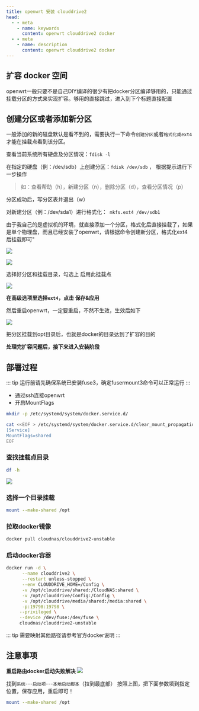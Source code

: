 ```yaml
---
title: openwrt 安装 clouddrive2
head:
  - - meta
    - name: keywords
      content: openwrt clouddrive2 docker
  - - meta
    - name: description
      content: openwrt clouddrive2 docker
---
```


## 扩容 docker 空间

openwrt一般只要不是自己DIY编译的很少有把docker分区编译够用的，只能通过挂载分区的方式来实现扩容。够用的直接跳过，进入到下个标题直接配置

## 创建分区或者添加新分区

一般添加的新的磁盘默认是看不到的，需要执行一下命令`创建分区`或者`格式化成ext4`才能在挂载点看到该分区。

查看当前系统所有硬盘及分区情况：`fdisk -l`

在指定的硬盘（例：/dev/sdb）上创建分区：`fdisk /dev/sdb` ， 根据提示进行下一步操作

> 如：查看帮助（h），新建分区（n），删除分区（d），查看分区情况（p）

分区成功后，写分区表并退出（w）

对新建分区（例：/dev/sda1）进行格式化：` mkfs.ext4 /dev/sdb1`

由于我自己的是虚拟机的环境，就直接添加一个分区，格式化后直接挂载了，如果是单个物理盘，而且已经安装了openwrt，请根据命令创建新分区，格式化ext4后挂载即可"

![](https://m.theovan.cn/docs/20240420164209.png)

![](https://m.theovan.cn/docs/20240420164237.png)

选择好分区和挂载目录，勾选上 启用此挂载点

![](https://m.theovan.cn/docs/20240420164352.png)

**在高级选项里选择`ext4`，点击 保存&应用**

然后重启openwrt，一定要重启，不然不生效，生效后如下

![](https://m.theovan.cn/docs/20240420164746.png)

把分区挂载到opt目录后，也就是docker的目录达到了扩容的目的

**处理完扩容问题后，接下来进入安装阶段**

## 部署过程

::: tip
运行前请先确保系统已安装fuse3，确定fusermount3命令可以正常运行
:::

- 通过ssh连接openwrt
- 开启MountFlags

```sh
mkdir -p /etc/systemd/system/docker.service.d/
```

```sh
cat <<EOF > /etc/systemd/system/docker.service.d/clear_mount_propagation_flags.conf
[Service]
MountFlags=shared
EOF
```

### 查找挂载点目录

```sh
df -h
```

![](https://m.theovan.cn/docs/20240420182231.png)

### 选择一个目录挂载

```sh
mount --make-shared /opt
```

### 拉取docker镜像

```sh
docker pull cloudnas/clouddrive2-unstable
```

### 启动docker容器

```sh
docker run -d \
      --name clouddrive2 \
      --restart unless-stopped \
      --env CLOUDDRIVE_HOME=/Config \
      -v /opt/clouddrive/shared:/CloudNAS:shared \
      -v /opt/clouddrive/Config:/Config \
      -v /opt/clouddrive/media/shared:/media:shared \
      -p:19798:19798 \
     --privileged \
     --device /dev/fuse:/dev/fuse \
     cloudnas/clouddrive2-unstable
```

::: tip
需要映射其他路径请参考官方docker说明
:::

## 注意事项

**重启路由docker启动失败解决**
![](https://m.theovan.cn/docs/20240420165750.png)

找到`系统`---`启动项`---`本地启动脚本`（拉到最底部）
按照上图，把下面参数填到指定位置，保存应用，重启即可！

```sh
mount --make-shared /opt
```
